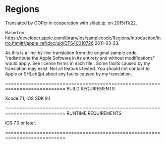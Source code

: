 # Regions

Translated by OOPer in cooperation with shlab.jp, on 2015/11/22.

Based on
<https://developer.apple.com/library/ios/samplecode/Regions/Introduction/Intro.html#//apple_ref/doc/uid/DTS40010726>
2011-03-23.

As this is a line-by-line translation from the original sample code, "redistribute the Apple Software in its entirety and without modifications" would apply. See license terms in each file .
Some faults caused by my translation may exist. Not all features tested.
You should not contact to Apple or SHLab(jp) about any faults caused by my translation.

===========================================================================
BUILD REQUIREMENTS:

Xcode 7.1, iOS SDK 9.1

===========================================================================
RUNTIME REQUIREMENTS:

iOS 7.0 or later.

===========================================================================

